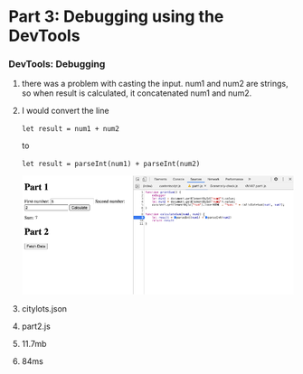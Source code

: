 # Part 3: Debugging using the DevTools 
### DevTools: Debugging
1. there was a problem with casting the input. num1 and num2 are strings, so when result is calculated, it concatenated num1 and num2. 
2. I would convert the line 

    `let result = num1 + num2` 

    to 

    `let result = parseInt(num1) + parseInt(num2)` 

    <img src="part3_fix.png">

3. citylots.json
4. part2.js
5. 11.7mb
6. 84ms
 